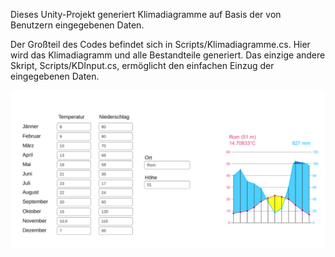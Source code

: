 Dieses Unity-Projekt generiert Klimadiagramme auf Basis der von Benutzern eingegebenen Daten.

Der Großteil des Codes befindet sich in Scripts/Klimadiagramme.cs. Hier wird das Klimadiagramm und alle Bestandteile generiert. 
Das einzige andere Skript, Scripts/KDInput.cs, ermöglicht den einfachen Einzug der eingegebenen Daten.

![Screenshot-Beispiel](examplescreenshot.png)
